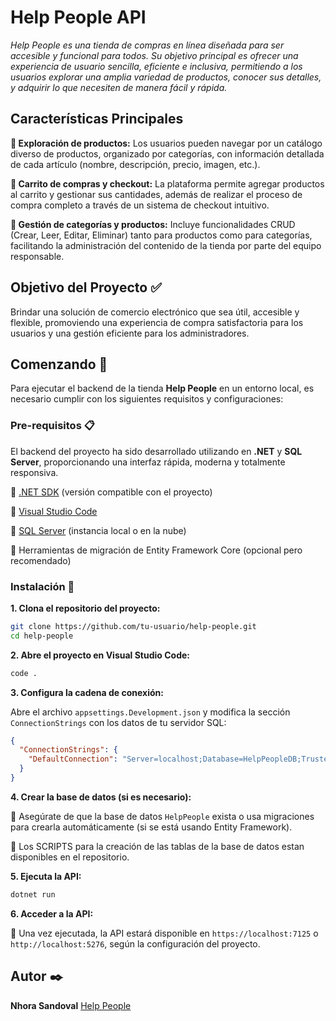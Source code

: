 # Help People API

_Help People es una tienda de compras en línea diseñada para ser accesible y funcional para todos. Su objetivo principal es ofrecer una experiencia de usuario sencilla, eficiente e inclusiva, permitiendo a los usuarios explorar una amplia variedad de productos, conocer sus detalles, y adquirir lo que necesiten de manera fácil y rápida._


## Características Principales

**🔹 Exploración de productos:**
Los usuarios pueden navegar por un catálogo diverso de productos, organizado por categorías, con información detallada de cada artículo (nombre, descripción, precio, imagen, etc.).

**🔹 Carrito de compras y checkout:**
La plataforma permite agregar productos al carrito y gestionar sus cantidades, además de realizar el proceso de compra completo a través de un sistema de checkout intuitivo.

**🔹 Gestión de categorías y productos:**
Incluye funcionalidades CRUD (Crear, Leer, Editar, Eliminar) tanto para productos como para categorías, facilitando la administración del contenido de la tienda por parte del equipo responsable.


## Objetivo del Proyecto ✅
Brindar una solución de comercio electrónico que sea útil, accesible y flexible, promoviendo una experiencia de compra satisfactoria para los usuarios y una gestión eficiente para los administradores.


## Comenzando 🚀

Para ejecutar el backend de la tienda **Help People** en un entorno local, es necesario cumplir con los siguientes requisitos y configuraciones:


### Pre-requisitos 📋

El backend del proyecto ha sido desarrollado utilizando en **.NET** y **SQL Server**, proporcionando una interfaz rápida, moderna y totalmente responsiva.

🔹 [.NET SDK](https://dotnet.microsoft.com/download) (versión compatible con el proyecto)

🔹 [Visual Studio Code](https://code.visualstudio.com/)

🔹 [SQL Server](https://www.microsoft.com/en-us/sql-server/sql-server-downloads) (instancia local o en la nube)

🔹 Herramientas de migración de Entity Framework Core (opcional pero recomendado)


### Instalación 🔧

**1. Clona el repositorio del proyecto:**

   ```bash
   git clone https://github.com/tu-usuario/help-people.git
   cd help-people
   ```

**2. Abre el proyecto en Visual Studio Code:**

   ```bash
   code .
   ```

**3. Configura la cadena de conexión:**

   Abre el archivo `appsettings.Development.json` y modifica la sección `ConnectionStrings` con los datos de tu servidor SQL:

   ```json
   {
     "ConnectionStrings": {
       "DefaultConnection": "Server=localhost;Database=HelpPeopleDB;Trusted_Connection=True;TrustServerCertificate=True;"
     }
   }
   ```

**4. Crear la base de datos (si es necesario):**

   🔹 Asegúrate de que la base de datos `HelpPeople` exista o usa migraciones para crearla automáticamente (si se está usando Entity Framework). 
   
   🔹 Los SCRIPTS para la creación de las tablas de la base de datos estan disponibles en el repositorio.

**5. Ejecuta la API:**

   ```bash
   dotnet run
   ```

**6. Acceder a la API:**

   🔹 Una vez ejecutada, la API estará disponible en `https://localhost:7125` o `http://localhost:5276`, según la configuración del proyecto.



## Autor ✒️

**Nhora Sandoval** [Help People](https://github.com/njsanecha/help_people)

